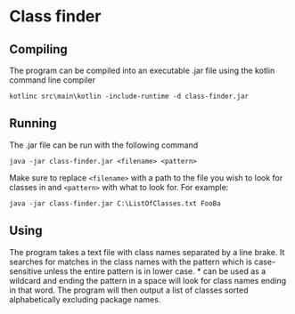 # Class finder

## Compiling

The program can be compiled into an executable .jar file using the kotlin command line compiler

```
kotlinc src\main\kotlin -include-runtime -d class-finder.jar
```

## Running

The .jar file can be run with the following command

```
java -jar class-finder.jar <filename> <pattern>
```

Make sure to replace `<filename>` with a path to the file you wish to look for classes in and `<pattern>` with what to
look for. For example:

```
java -jar class-finder.jar C:\ListOfClasses.txt FooBa
```

## Using

The program takes a text file with class names separated by a line brake. It searches for matches in the class names
with the pattern which is case-sensitive unless the entire pattern is in lower case. * can be used as a wildcard and
ending the pattern in a space will look for class names ending in that word. The program will then output a list of
classes sorted alphabetically excluding package names.